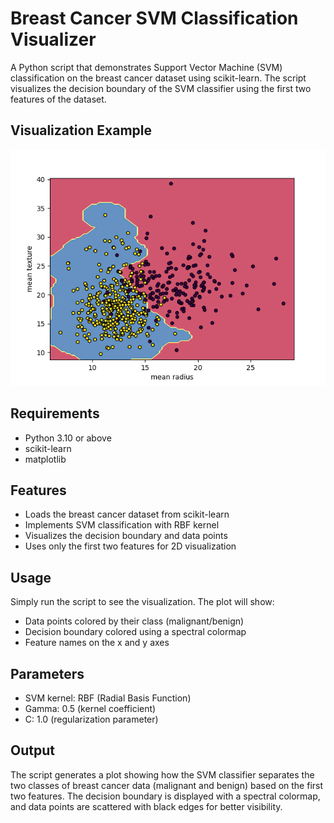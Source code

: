 # Breast Cancer SVM Classification Visualizer

A Python script that demonstrates Support Vector Machine (SVM) classification on the breast cancer dataset using scikit-learn. The script visualizes the decision boundary of the SVM classifier using the first two features of the dataset.

## Visualization Example

![SVM Decision Boundary](./cancer_svm_analysis.png)

## Requirements

- Python 3.10 or above
- scikit-learn
- matplotlib

## Features

- Loads the breast cancer dataset from scikit-learn
- Implements SVM classification with RBF kernel
- Visualizes the decision boundary and data points
- Uses only the first two features for 2D visualization

## Usage

Simply run the script to see the visualization. The plot will show:
- Data points colored by their class (malignant/benign)
- Decision boundary colored using a spectral colormap
- Feature names on the x and y axes

## Parameters

- SVM kernel: RBF (Radial Basis Function)
- Gamma: 0.5 (kernel coefficient)
- C: 1.0 (regularization parameter)

## Output

The script generates a plot showing how the SVM classifier separates the two classes of breast cancer data (malignant and benign) based on the first two features. The decision boundary is displayed with a spectral colormap, and data points are scattered with black edges for better visibility.
